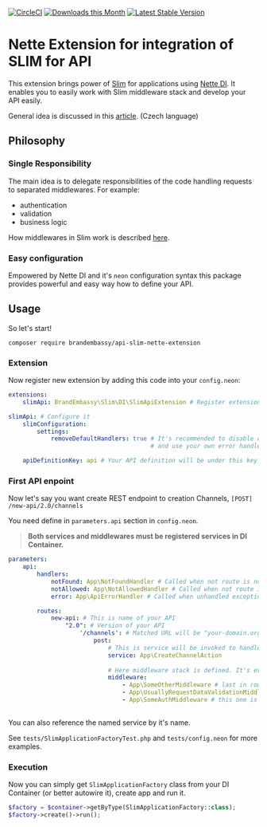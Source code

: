 [![CircleCI](https://circleci.com/gh/BrandEmbassy/slim-nette-extension.svg?style=svg)](https://circleci.com/gh/BrandEmbassy/slim-nette-extension)
[![Downloads this Month](https://img.shields.io/packagist/dm/brandembassy/php-math-interval.svg)](https://packagist.org/packages/brandembassy/slim-nette-extension)
[![Latest Stable Version](https://poser.pugx.org/BrandEmbassy/slim-nette-extension/v/stable)](https://github.com/BrandEmbassy/slim-nette-extension/releases)

# Nette Extension for integration of SLIM for API

This extension brings power of [Slim](https://www.slimframework.com/) for applications using [Nette DI](https://github.com/nette/di). It enables you to easily work with Slim middleware stack and develop your API easily.

General idea is discussed in this [article](https://petrhejna.org/blog/api-chain-of-responsibility-approach). (Czech language) 

## Philosophy

### Single Responsibility
The main idea is to delegate responsibilities of the code handling requests to separated middlewares. For example:
* authentication
* validation
* business logic

How middlewares in Slim work is described [here](https://www.slimframework.com/docs/v3/concepts/middleware.html).

### Easy configuration
Empowered by Nette DI and it's `neon` configuration syntax this package provides powerful and easy way how to define your API.

## Usage
So let's start!
```
composer require brandembassy/api-slim-nette-extension
```

### Extension
Now register new extension by adding this code into your `config.neon`:
```yaml
extensions:
    slimApi: BrandEmbassy\Slim\DI\SlimApiExtension # Register extension

slimApi: # Configure it
    slimConfiguration:
        settings:
            removeDefaultHandlers: true # It's recommended to disable original error handling 
                                        # and use your own error handlers suited for needs of your app. 

    apiDefinitionKey: api # Your API definition will be under this key in "parameters" section. 
```


### First API enpoint
Now let's say you want create REST endpoint to creation Channels, `[POST] /new-api/2.0/channels`

You need define in `parameters.api` section in `config.neon`.

> **Both services and middlewares must be registered services in DI Container.**

```yaml
parameters:
    api:
        handlers:
            notFound: App\NotFoundHandler # Called when not route is not matched by URL
            notAllowed: App\NotAllowedHandler # Called when not route is not matched by method
            error: App\ApiErrorHandler # Called when unhandled exception bubbles out

        routes:
            new-api: # This is name of your API
                "2.0": # Version of your API
                    '/channels': # Matched URL will be "your-domain.org/new-api/2.0/channels"
                        post:
                            # This is service will be invoked to handle the request
                            service: App\CreateChannelAction
                            
                            # Here middleware stack is defined. It's evaluated from bottom to top. 
                            middleware:
                                - App\SomeOtherMiddleware # last in row
                                - App\UsuallyRequestDataValidationMiddleware # second in row
                                - App\SomeAuthMiddleware # this one is called first 
                                
```

You can also reference the named service by it's name.

See `tests/SlimApplicationFactoryTest.php` and `tests/config.neon` for more examples.

### Execution
Now you can simply get `SlimApplicationFactory` class from your DI Container (or better autowire it), create app and run it.

```php
$factory = $container->getByType(SlimApplicationFactory::class);
$factory->create()->run();
```

